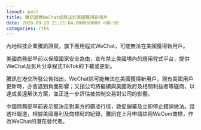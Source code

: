 ```yaml
---
layout: post
title: 騰訊證實WeChat或無法於美國獲得新用戶
date: 2020-09-20 21:21:04.000000000 +08:00
categories: rthk
---
```


內地科技企業騰訊證實，旗下應用程式WeChat，可能無法在美國獲得新用戶。

美國商務部早前以保障國家安全為由，宣布禁止美國境內的應用程式平台，提供WeChat及影片分享程式TikTok的下載或更新。

騰訊在港交所發公告指出，WeChat除可能無法在美國獲得新用戶，現有美國用戶更新時，亦會遇到負面影響；又指公司將繼續與美國政府及相關利益者等磋商，以達成長遠解決方案，並正進一步評估被禁制交易對公司的影響。

中國商務部早前表示堅決反對美方的霸凌行徑，敦促摒棄及立即停止錯誤做法。路透社報道，根據美國專利及商標局的紀錄，騰訊在上月申請註冊WeCom商標，作為WeChat的潛在替代者。
